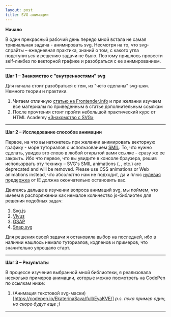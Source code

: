 ```yaml
---
layout: post
title: SVG-анимации
---
```


  __Начало__
  
  В один прекрасный рабочий день передо мной встала не самая тривиальная задача - анимировать svg.
  Несмотря на то, что svg-спрайты – ежедневная практика, знаний о том, с какого угла подступиться к решению задачи не было. Поэтому пришлось провести self-ликбез по векторной графике и разобраться с ее анимированием.
  
--- 
  
  __Шаг 1 – Знакомство с "внутренностями" svg__
  
  Для начала стоит разобраться с тем, из "чего сделаны" svg-шки. Немного теории и практики.
  
  1. Читаем отличную [статью на Frontender.info](http://frontender.info/using-svg/http://frontender.info/using-svg/) и при желании изучаем все материалы по приведенным в статье дополнительным ссылкам
  2. После прочтения стоит пройти небольшой практический курс от HTML Academy [«Знакомство с SVG»](https://htmlacademy.ru/courses/130) 
  
---
  
  __Шаг 2 – Исследование способов анимации__
               
  Первое, на что вы наткнетесь при желании анимировать векторную графику - море туториалов с использованием [SMIL](https://ru.wikipedia.org/wiki/SMIL). То, что нужно сделать, увидев это слово в любой открытой вами ссылке - сразу же ее закрыть. 
  Ибо что первое, что вы увидите в консоле браузера, решив использрвать эту технику – SVG's SMIL animations (<animate>, <set>, etc.) are deprecated and will be removed. Please use CSS animations or Web animations instead, что абсолютно нам не подходит, 
  да и плюс [нулевая поддержка](http://caniuse.com/#feat=svg-smil) от IE должна окончательно остановить вас.
  
  Двигаясь дальше в изучении вопроса анимаций svg, мы поймем, что имеем в распоряжении как немалое количество js-библиотек для решения подобных задач:
  
  1. [Svg.js](http://svgjs.com/)
  2. [Vivus](https://maxwellito.github.io/vivus/https://maxwellito.github.io/vivus/)
  3. [GSAP](http://greensock.com/gsap)
  4. [Snap.svg](http://snapsvg.io/)
  
  Для решения своей задачи я остановила выбор на последней, ибо в наличии нашлось немало туториалов, кодпенов и примеров, что значительно упрощало старт.
   
---

  __Шаг 3 – Результаты__
  
  В процессе изучения выбранной мной библиотеки, я реализовала несколько примеров анимации, которые можно посмотреть на CodePen по ссылкам ниже:
   
  1. (Анимация текстовой svg-маски)[https://codepen.io/EkaterinaSava/full/EyaKVE/]
  _p.s. пока пример один, но скоро будут еще ;)_
  
---

